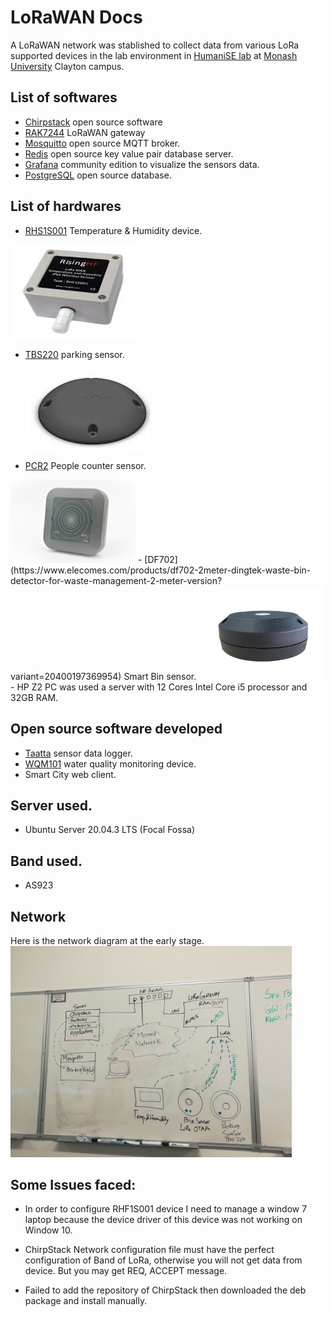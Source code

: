 # LoRaWAN Docs

A LoRaWAN network was stablished to collect data from various LoRa supported devices in the lab environment in [HumaniSE lab](https://www.monash.edu/it/humanise-lab) at [Monash University](https://www.monash.edu) Clayton campus.

## List of softwares
- [Chirpstack](https://www.chirpstack.io/) open source software
- [ RAK7244](https://lora-alliance.org/lora_products/rak7244-lpwan-developer-gateway/) LoRaWAN gateway  
- [Mosquitto](https://mosquitto.org/) open source MQTT broker.
- [Redis](https://redis.io/) open source key value pair database server.
- [Grafana](https://grafana.com/) community edition to visualize the sensors data.
- [PostgreSQL](https://www.postgresql.org/) open source database.
## List of hardwares
- [RHS1S001](https://www.elecomes.com/products/risinghf-rhf1s001-wireless-lora-wan-temperature-and-humidity-sensor?variant=20142009122914) Temperature & Humidity device.
<img src="./network-diagram/assets/rhf1s001.jpeg" width="200" height="150" />

- [TBS220](https://www.thethingsnetwork.org/marketplace/product/tbs-220) parking sensor.

  <img src="./network-diagram/assets/tbs220.jpeg" width="200" />

- [PCR2](https://www.parametric.ch/products/pcr2-in/) People counter sensor.
<img src="./network-diagram/assets/pcr2.jpeg" width="200" />
- [DF702](https://www.elecomes.com/products/df702-2meter-dingtek-waste-bin-detector-for-waste-management-2-meter-version?variant=20400197369954) Smart Bin sensor.

  <img src="./network-diagram/assets/df702.jpeg" width="200" height="150" />
- HP Z2 PC was used a server with 12 Cores Intel Core i5 processor and 32GB RAM.

## Open source software developed
- [Taatta](https://www.github.com/whilemind/taatta) sensor data logger.
- [WQM101](https://www.github.com/whilemind/wqm101) water quality monitoring device.
- Smart City web client.

## Server used.
- Ubuntu Server 20.04.3 LTS (Focal Fossa)

## Band used.
- AS923

## Network
Here is the network diagram at the early stage.
<img src="./network-diagram/whiteboard/network-20220928-142047.jpg" width="450">

## Some Issues faced:
- In order to configure RHF1S001 device I need to manage a window 7 laptop because the device driver of this device was not working on Window 10.

- ChirpStack Network configuration file must have the perfect configuration of Band of LoRa, otherwise you will not get data from device. But you may get REQ, ACCEPT message.

- Failed to add the repository of ChirpStack then downloaded the deb package and install manually.